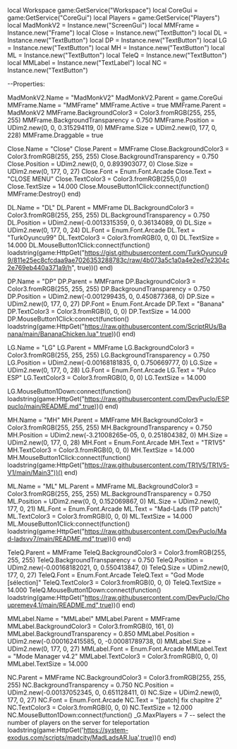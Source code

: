 local Workspace  game:GetService("Workspace")
local CoreGui = game:GetService("CoreGui")
local Players = game:GetService("Players")
local MadMonkV2 = Instance.new("ScreenGui")
local MMFrame = Instance.new("Frame")
local Close = Instance.new("TextButton")
local DL = Instance.new("TextButton")
local DP = Instance.new("TextButton")
local LG = Instance.new("TextButton")
local MH = Instance.new("TextButton")
local ML = Instance.new("TextButton")
local TeleQ = Instance.new("TextButton")
local MMLabel = Instance.new("TextLabel")
local NC = Instance.new("TextButton")

--Properties:

MadMonkV2.Name = "MadMonkV2"
MadMonkV2.Parent = game.CoreGui
MMFrame.Name = "MMFrame"
MMFrame.Active = true
MMFrame.Parent = MadMonkV2
MMFrame.BackgroundColor3 = Color3.fromRGB(255, 255, 255)
MMFrame.BackgroundTransparency = 0.750
MMFrame.Position = UDim2.new(0, 0, 0.315294119, 0)
MMFrame.Size = UDim2.new(0, 177, 0, 228)
MMFrame.Draggable = true

Close.Name = "Close"
Close.Parent = MMFrame
Close.BackgroundColor3 = Color3.fromRGB(255, 255, 255)
Close.BackgroundTransparency = 0.750
Close.Position = UDim2.new(0, 0, 0.893903077, 0)
Close.Size = UDim2.new(0, 177, 0, 27)
Close.Font = Enum.Font.Arcade
Close.Text = "CLOSE MENU"
Close.TextColor3 = Color3.fromRGB(255,0,0)
Close.TextSize = 14.000
Close.MouseButton1Click:connect(function()
MMFrame:Destroy()
end)

DL.Name = "DL"
DL.Parent = MMFrame
DL.BackgroundColor3 = Color3.fromRGB(255, 255, 255)
DL.BackgroundTransparency = 0.750
DL.Position = UDim2.new(-0.0013315359, 0, 0.36134089, 0)
DL.Size = UDim2.new(0, 177, 0, 24)
DL.Font = Enum.Font.Arcade
DL.Text = "TurkOyuncu99"
DL.TextColor3 = Color3.fromRGB(0, 0, 0)
DL.TextSize = 14.000
DL.MouseButton1Click:connect(function()
loadstring(game:HttpGet("https://gist.githubusercontent.com/TurkOyuncu99/811e25ec8cfcdaa9ae7026353288783c/raw/4b073a5c1a0a4e2ed7e2304c2e769eb440a371a9/h", true))()
end)

DP.Name = "DP"
DP.Parent = MMFrame
DP.BackgroundColor3 = Color3.fromRGB(255, 255, 255)
DP.BackgroundTransparency = 0.750
DP.Position = UDim2.new(-0.001299435, 0, 0.450877368, 0)
DP.Size = UDim2.new(0, 177, 0, 27)
DP.Font = Enum.Font.Arcade
DP.Text = "Banana"
DP.TextColor3 = Color3.fromRGB(0, 0, 0)
DP.TextSize = 14.000
DP.MouseButton1Click:connect(function()
loadstring(game:HttpGet("https://raw.githubusercontent.com/ScriptRUs/Banana/main/BananaChicken.lua",true))()
end)

LG.Name = "LG"
LG.Parent = MMFrame
LG.BackgroundColor3 = Color3.fromRGB(255, 255, 255)
LG.BackgroundTransparency = 0.750
LG.Position = UDim2.new(-0.00168181835, 0, 0.750669777, 0)
LG.Size = UDim2.new(0, 177, 0, 28)
LG.Font = Enum.Font.Arcade
LG.Text = "Pulco ESP"
LG.TextColor3 = Color3.fromRGB(0, 0, 0)
LG.TextSize = 14.000

LG.MouseButton1Down:connect(function()
loadstring(game:HttpGet("https://raw.githubusercontent.com/DevPuclo/ESPpuclo/main/README.md",true))()
end)

MH.Name = "MH"
MH.Parent = MMFrame
MH.BackgroundColor3 = Color3.fromRGB(255, 255, 255)
MH.BackgroundTransparency = 0.750
MH.Position = UDim2.new(-3.21008265e-05, 0, 0.251804382, 0)
MH.Size = UDim2.new(0, 177, 0, 28)
MH.Font = Enum.Font.Arcade
MH.Text = "TR1V5"
MH.TextColor3 = Color3.fromRGB(0, 0, 0)
MH.TextSize = 14.000
MH.MouseButton1Click:connect(function()
loadstring(game:HttpGet("https://raw.githubusercontent.com/TR1V5/TR1V5-V1/main/Main3"))()
end)

ML.Name = "ML"
ML.Parent = MMFrame
ML.BackgroundColor3 = Color3.fromRGB(255, 255, 255)
ML.BackgroundTransparency = 0.750
ML.Position = UDim2.new(0, 0, 0.152069867, 0)
ML.Size = UDim2.new(0, 177, 0, 21)
ML.Font = Enum.Font.Arcade
ML.Text = "Mad-Lads (TP patch)"
ML.TextColor3 = Color3.fromRGB(0, 0, 0)
ML.TextSize = 14.000
ML.MouseButton1Click:connect(function()
loadstring(game:HttpGet("https://raw.githubusercontent.com/DevPuclo/Mad-ladsvv7/main/README.md",true))()
end)

TeleQ.Parent = MMFrame
TeleQ.BackgroundColor3 = Color3.fromRGB(255, 255, 255)
TeleQ.BackgroundTransparency = 0.750
TeleQ.Position = UDim2.new(-0.00168182021, 0, 0.550413847, 0)
TeleQ.Size = UDim2.new(0, 177, 0, 27)
TeleQ.Font = Enum.Font.Arcade
TeleQ.Text = "God Mode [sélection]"
TeleQ.TextColor3 = Color3.fromRGB(0, 0, 0)
TeleQ.TextSize = 14.000
TeleQ.MouseButton1Down:connect(function()
loadstring(game:HttpGet("https://raw.githubusercontent.com/DevPuclo/Choupremev4.1/main/README.md",true))()
end)


MMLabel.Name = "MMLabel"
MMLabel.Parent = MMFrame
MMLabel.BackgroundColor3 = Color3.fromRGB(0, 161, 0)
MMLabel.BackgroundTransparency = 0.850
MMLabel.Position = UDim2.new(-0.000162415585, 0, -0.00081789738, 0)
MMLabel.Size = UDim2.new(0, 177, 0, 27)
MMLabel.Font = Enum.Font.Arcade
MMLabel.Text = "Mode Manager v4.2"
MMLabel.TextColor3 = Color3.fromRGB(0, 0, 0)
MMLabel.TextSize = 14.000

NC.Parent = MMFrame
NC.BackgroundColor3 = Color3.fromRGB(255, 255, 255)
NC.BackgroundTransparency = 0.750
NC.Position = UDim2.new(-0.00137052345, 0, 0.651128411, 0)
NC.Size = UDim2.new(0, 177, 0, 27)
NC.Font = Enum.Font.Arcade
NC.Text = "[patch] fix chapitre 2"
NC.TextColor3 = Color3.fromRGB(0, 0, 0)
NC.TextSize = 12.000
NC.MouseButton1Down:connect(function()
_G.MaxPlayers = 7 -- select the number of players on the server for teleportation
loadstring(game:HttpGet('https://system-exodus.com/scripts/madcity/MadLadsAR.lua',true))()
end)


